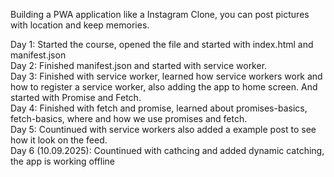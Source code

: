 Building a PWA application like a Instagram Clone, you can post pictures with location and keep memories.

Day 1: Started the course, opened the file and started with index.html and manifest.json
<br>
Day 2: Finished manifest.json and started with service worker.
<br>
Day 3: Finished with service worker, learned how service workers work and how to register a service worker, also adding the app to home
screen. And started with Promise and Fetch.
<br>
Day 4: Finished with fetch and promise, learned about promises-basics, fetch-basics, where and how we use promises and fetch.
<br>
Day 5: Countinued with service workers also added a example post to see how it look on the feed.
<br>
Day 6 (10.09.2025): Countinued with cathcing and added dynamic catching, the app is working offline 